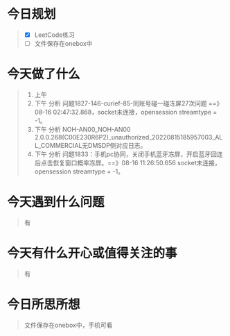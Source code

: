 # 今日规划

> - [X] LeetCode练习
> - [ ] 文件保存在onebox中

# 今天做了什么

> 1. 上午
> 2. 下午 分析 问题1827-146-curief-85-同账号碰一碰冻屏27次问题 ==》08-16 02:47:32.868，socket未连接，opensession streamtype = -1。
> 3. 下午 分析 NOH-AN00_NOH-AN00 2.0.0.268(C00E230R6P2)_unauthorized_20220815185957003_ALL_COMMERCIAL无DMSDP侧对应日志。
> 4. 下午 分析 问题1833：手机pc协同，关闭手机蓝牙冻屏，开启蓝牙回连后点击恢复窗口概率冻屏。==》08-16 11:26:50.656 socket未连接，opensession streamtype = -1。

# 今天遇到什么问题

> 有

# 今天有什么开心或值得关注的事

> 有

# 今日所思所想

> 文件保存在onebox中，手机可看
>
